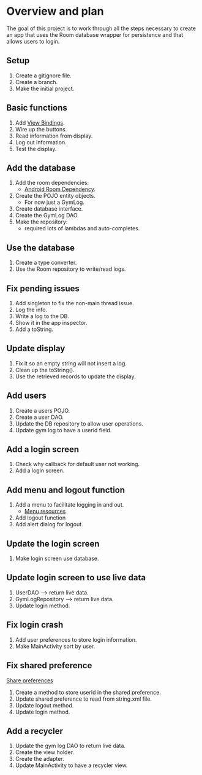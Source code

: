 # Overview and plan
The goal of this project is to work through all the steps necessary to create an app that uses the Room database wrapper for persistence and that allows users to login.

## Setup
1. Create a gitignore file.
2. Create a branch.
3. Make the initial project.

## Basic functions
1. Add [View Bindings](https://developer.android.com/topic/libraries/view-binding).
2. Wire up the buttons.
3. Read information from display.
4. Log out information.
5. Test the display.

## Add the database
1. Add the room dependencies:
   * [Android Room Dependency](https://developer.android.com/jetpack/androidx/releases/room).
2. Create the POJO entity objects.
   * For now just a GymLog.
3. Create database interface.
4. Create the GymLog DAO.
5. Make the repository:
   * required lots of lambdas and auto-completes.

## Use the database
1. Create a type converter.
2. Use the Room repository to write/read logs.

## Fix pending issues
1. Add singleton to fix the non-main thread issue.
2. Log the info.
3. Write a log to the DB.
4. Show it in the app inspector.
5. Add a toString.

## Update display
1. Fix it so an empty string will not insert a log.
2. Clean up the toString().
3. Use the retrieved records to update the display.

## Add users
1. Create a users POJO.
2. Create a user DAO.
3. Update the DB repository to allow user operations.
4. Update gym log to have a userid field.

## Add a login screen
1. Check why callback for default user not working.
2. Add a login screen.

## Add menu and logout function
1. Add a menu to facilitate logging in and out.
   * [Menu resources](https://developer.android.com/guide/topics/resources/menu-resource)
2. Add logout function
3. Add alert dialog for logout.

## Update the login screen
1. Make login screen use database.

## Update login screen to use live data
1. UserDAO --> return live data.
2. GymLogRepository --> return live data.
3. Update login method.

## Fix login crash
1. Add user preferences to store login information.
2. Make MainActivity sort by user.

## Fix shared preference
[Share preferences](https://developer.android.com/training/data-store/shared-preferences#java)
1. Create a method to store userId in the shared preference.
2. Update shared preference to read from string.xml file.
3. Update logout method.
4. Update login method.

## Add a recycler
1. Update the gym log DAO to return live data.
2. Create the view holder.
3. Create the adapter.
4. Update MainActivity to have a recycler view.